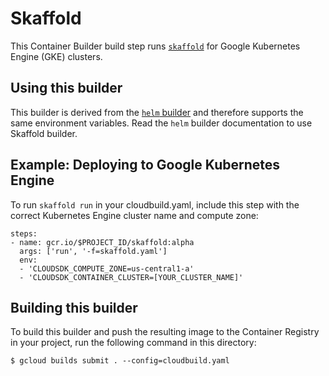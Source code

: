 # Skaffold

This Container Builder build step runs
[`skaffold`](https://github.com/GoogleCloudPlatform/skaffold/) for Google
Kubernetes Engine (GKE) clusters.

## Using this builder

This builder is derived from the [`helm` builder](https://github.com/GoogleCloudPlatform/cloud-builders-community/tree/master/helm)
and therefore supports the same environment variables. Read the `helm` builder
documentation to use Skaffold builder.

## Example: Deploying to Google Kubernetes Engine

To run `skaffold run` in your cloudbuild.yaml, include this step with the
correct Kubernetes Engine cluster name and compute zone:

```
steps:
- name: gcr.io/$PROJECT_ID/skaffold:alpha
  args: ['run', '-f=skaffold.yaml']
  env:
  - 'CLOUDSDK_COMPUTE_ZONE=us-central1-a'
  - 'CLOUDSDK_CONTAINER_CLUSTER=[YOUR_CLUSTER_NAME]'
  ```

## Building this builder

To build this builder and push the resulting image to the Container Registry
in your project, run the following command in this directory:

    $ gcloud builds submit . --config=cloudbuild.yaml

